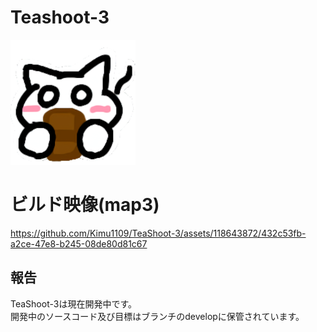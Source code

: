 # Teashoot-3
![TeaShoot3-Alpha](https://github.com/Kimu1109/TeaShoot-3/blob/master/%E7%84%A1%E9%A1%8C3%20(1).png?raw=true)

# ビルド映像(map3)
https://github.com/Kimu1109/TeaShoot-3/assets/118643872/432c53fb-a2ce-47e8-b245-08de80d81c67

## 報告
TeaShoot-3は現在開発中です。  
開発中のソースコード及び目標はブランチのdevelopに保管されています。
